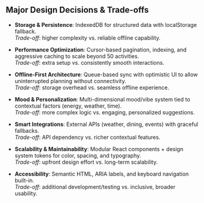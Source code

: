 ##  Major Design Decisions & Trade-offs

- **Storage & Persistence**: IndexedDB for structured data with localStorage fallback.  
  *Trade-off*: higher complexity vs. reliable offline capability.  

- **Performance Optimization**: Cursor-based pagination, indexing, and aggressive caching to scale beyond 50 activities.  
  *Trade-off*: extra setup vs. consistently smooth interactions.  

- **Offline-First Architecture**: Queue-based sync with optimistic UI to allow uninterrupted planning without connectivity.  
  *Trade-off*: storage overhead vs. seamless offline experience.  

- **Mood & Personalization**: Multi-dimensional mood/vibe system tied to contextual factors (energy, weather, time).  
  *Trade-off*: more complex logic vs. engaging, personalized suggestions.  

- **Smart Integrations**: External APIs (weather, dining, events) with graceful fallbacks.  
  *Trade-off*: API dependency vs. richer contextual features.  

- **Scalability & Maintainability**: Modular React components + design system tokens for color, spacing, and typography.  
  *Trade-off*: upfront design effort vs. long-term scalability.  

- **Accessibility**: Semantic HTML, ARIA labels, and keyboard navigation built-in.  
  *Trade-off*: additional development/testing vs. inclusive, broader usability.  

